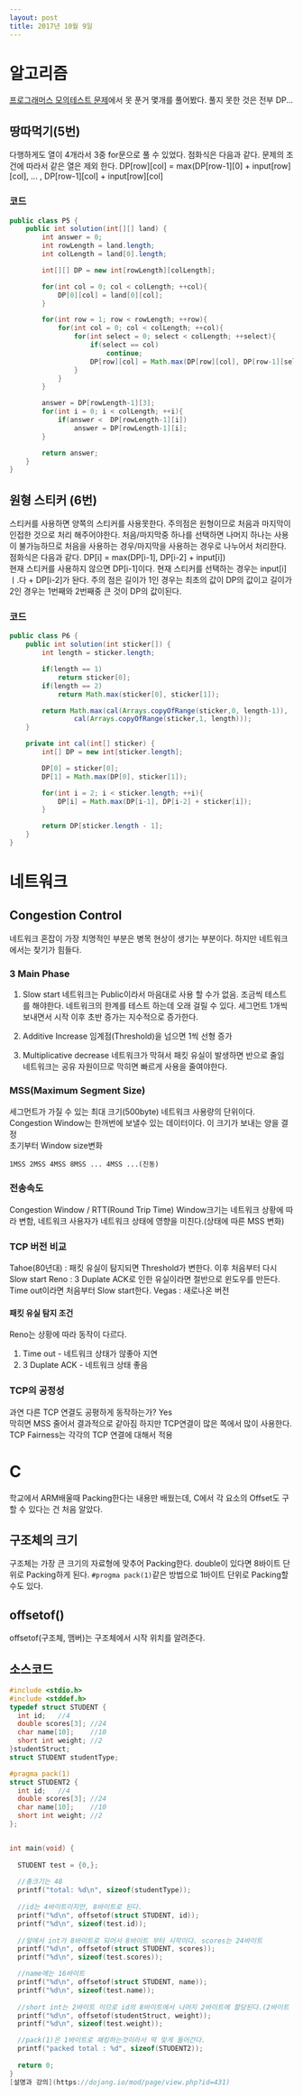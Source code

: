 ```yaml
---
layout: post
title: 2017년 10월 9일 
---
```


# 알고리즘 
[프로그래머스 모의테스트 문제](https://programmers.co.kr/tryouts/1467/intro)에서 못 푼거 몇개를 풀어봤다. 풀지 못한 것은 전부 DP...
## 땅따먹기(5번) 
다행하게도 열이 4개라서 3중 for문으로 풀 수 있었다.
점화식은 다음과 같다. 문제의 조건에 따라서 같은 열은 제외 한다.
DP[row][col] = max(DP[row-1][0] + input[row][col], ... , DP[row-1][col] + input[row][col]
### 코드
```java
public class P5 {
    public int solution(int[][] land) {
        int answer = 0;
        int rowLength = land.length;
        int colLength = land[0].length;

        int[][] DP = new int[rowLength][colLength];

        for(int col = 0; col < colLength; ++col){
            DP[0][col] = land[0][col];
        }

        for(int row = 1; row < rowLength; ++row){
            for(int col = 0; col < colLength; ++col){
                for(int select = 0; select < colLength; ++select){
                    if(select == col)
                        continue;
                    DP[row][col] = Math.max(DP[row][col], DP[row-1][select] + land[row][col]);
                }
            }
        }

        answer = DP[rowLength-1][3];
        for(int i = 0; i < colLength; ++i){
            if(answer <  DP[rowLength-1][i])
                answer = DP[rowLength-1][i];
        }

        return answer;
    }
}
```
## 원형 스티커 (6번)
스티커를 사용하면 양쪽의 스티커를 사용못한다. 주의점은 원형이므로 처음과 마지막이 인접한 것으로 처리 해주어야한다. 
처음/마지막중 하나를 선택하면 나머지 하나는 사용이 불가능하므로 처음을 사용하는 경우/마지막을 사용하는 경우로 나누어서 처리한다.
점화식은 다음과 같다. DP[i] = max(DP[i-1], DP[i-2] + input[i])  
현재 스티커를 사용하지 않으면 DP[i-1]이다. 현재 스티커를 선택하는 경우는 input[i]ㅣ.다  + DP[i-2]가 돤다.
주의 점은 길이가 1인 경우는 최초의 값이 DP의 값이고 길이가 2인 경우는 1번째와 2번째중 큰 것이 DP의 값이된다.
### 코드
```java
public class P6 {
    public int solution(int sticker[]) {
        int length = sticker.length;

        if(length == 1)
            return sticker[0];
        if(length == 2)
            return Math.max(sticker[0], sticker[1]);

        return Math.max(cal(Arrays.copyOfRange(sticker,0, length-1)),
                cal(Arrays.copyOfRange(sticker,1, length)));
    }

    private int cal(int[] sticker) {
        int[] DP = new int[sticker.length];

        DP[0] = sticker[0];
        DP[1] = Math.max(DP[0], sticker[1]);

        for(int i = 2; i < sticker.length; ++i){
            DP[i] = Math.max(DP[i-1], DP[i-2] + sticker[i]);
        }

        return DP[sticker.length - 1];
    }
}
```

# 네트워크
## Congestion Control
네트워크 혼잡이 가장 치명적인 부분은 병목 현상이 생기는 부분이다. 하지만 네트워크에서는 찾기가 힘들다.

### 3 Main Phase
1. Slow start
네트워크는 Public이라서 마음대로 사용 할 수가 없음. 조금씩 테스트를 해야한다. 
네트워크의 한계를 테스트 하는데 오래 걸릴 수 있다. 세그먼트 1개씩 보내면서 시작 이후 초반 증가는 지수적으로 증가한다.

2. Additive Increase
임계점(Threshold)을 넘으면 1씩 선형 증가

3. Multiplicative decrease
네트워크가 막혀서 패킷 유실이 발생하면 반으로 줄임 네트워크는 공유 자원이므로 막히면 빠르게 사용을 줄여야한다.

### MSS(Maximum Segment Size)
세그먼트가 가질 수 있는 최대 크기(500byte) 네트워크 사용량의 단위이다.
Congestion Window는 한꺼번에 보낼수 있는 데이터이다. 이 크기가 보내는 양을 결정  
초기부터 Window size변화 
```
1MSS 2MSS 4MSS 8MSS ... 4MSS ...(진동)
```
### 전송속도
Congestion Window / RTT(Round Trip Time)
Window크기는 네트워크 상황에 따라 변함, 네트워크 사용자가 네트워크 상태에 영향을 미친다.(상태에 따른 MSS 변화) 

### TCP 버전 비교 
Tahoe(80년대) : 패킷 유실이 탐지되면 Threshold가 변한다. 이후 처음부터 다시 Slow start
Reno : 3 Duplate ACK로 인한 유실이라면 절반으로 윈도우를 만든다. Time out이라면 처음부터 Slow start한다. 
Vegas : 새로나온 버전

#### 패킷 유실 탐지 조건
Reno는 상황에 따라 동작이 다르다.
1. Time out - 네트워크 상태가 않좋아 지연
2. 3 Duplate ACK - 네트워크 상태 좋음 

### TCP의 공정성
과연 다른 TCP 연결도 공평하게 동작하는가? Yes  
막히면 MSS 줄어서 결과적으로 같아짐
하지만 TCP연결이 많은 쪽에서 많이 사용한다. TCP Fairness는 각각의 TCP 연결에 대해서 적용

# C
학교에서 ARM배울때 Packing한다는 내용만 배웠는데, C에서 각 요소의 Offset도 구할 수 있다는 건 처음 알았다. 

## 구조체의 크기 
구조체는 가장 큰 크기의 자료형에 맞추어 Packing한다. double이 있다면 8바이트 단위로 Packing하게 된다. 
`#progma pack(1)`같은 방법으로 1바이트 단위로 Packing할수도 있다.

## offsetof()  
offsetof(구조체, 맴버)는 구조체에서 시작 위치를 알려준다. 

## 소스코드
```C
#include <stdio.h>
#include <stddef.h>
typedef struct STUDENT {
  int id;   //4
  double scores[3]; //24
  char name[10];    //10
  short int weight; //2
}studentStruct; 
struct STUDENT studentType;

#pragma pack(1)
struct STUDENT2 {
  int id;   //4
  double scores[3]; //24
  char name[10];    //10
  short int weight; //2
}; 


int main(void) {
	
  STUDENT test = {0,};
  
  //총크기는 48
  printf("total: %d\n", sizeof(studentType));
  
  //id는 4바이트이지만, 8바이트로 된다.
  printf("%d\n", offsetof(struct STUDENT, id));
  printf("%d\n", sizeof(test.id));
  
  //앞에서 int가 8바이트로 되어서 8바이트 부터 시작이다. scores는 24바이트
  printf("%d\n", offsetof(struct STUDENT, scores));
  printf("%d\n", sizeof(test.scores));

  //name에는 16바이트
  printf("%d\n", offsetof(struct STUDENT, name));
  printf("%d\n", sizeof(test.name));
  
  //short int는 2바이트 이므로 id의 8바이트에서 나머지 2바이트에 할당된다.(2바이트 빈공간)
  printf("%d\n", offsetof(studentStruct, weight));
  printf("%d\n", sizeof(test.weight));

  //pack(1)은 1바이트로 패킹하는것이라서 딱 맞게 들어간다.
  printf("packed total : %d", sizeof(STUDENT2));
  
  return 0;
}
[설명과 강의](https://dojang.io/mod/page/view.php?id=431)
